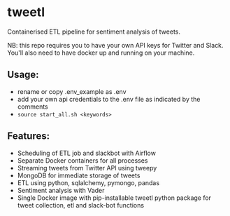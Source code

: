 # tweetl
Containerised ETL pipeline for sentiment analysis of tweets.

NB: this repo requires you to have your own API keys for Twitter and Slack. You'll also need to have docker up and running on your machine.

## Usage:
- rename or copy .env_example as .env
- add your own api credentials to the .env file as indicated by the comments
- ```source start_all.sh <keywords>```

## Features:
- Scheduling of ETL job and slackbot with Airflow 
- Separate Docker containers for all processes
- Streaming tweets from Twitter API using tweepy
- MongoDB for immediate storage of tweets
- ETL using python, sqlalchemy, pymongo, pandas
- Sentiment analysis with Vader
- Single Docker image with pip-installable tweetl python package for tweet collection, etl and slack-bot functions
